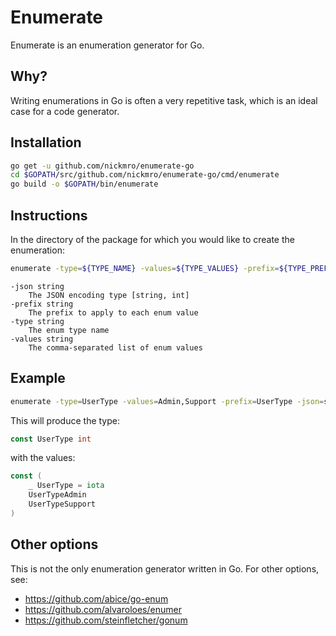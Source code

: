 # Enumerate

Enumerate is an enumeration generator for Go.

## Why?

Writing enumerations in Go is often a very repetitive task, which is an ideal case for a code generator.

## Installation

```bash
go get -u github.com/nickmro/enumerate-go
cd $GOPATH/src/github.com/nickmro/enumerate-go/cmd/enumerate
go build -o $GOPATH/bin/enumerate
```

## Instructions

In the directory of the package for which you would like to create the enumeration:

```bash
enumerate -type=${TYPE_NAME} -values=${TYPE_VALUES} -prefix=${TYPE_PREFIX} -json=${JSON_ENCODING}
```

```
-json string
    The JSON encoding type [string, int]
-prefix string
    The prefix to apply to each enum value
-type string
    The enum type name
-values string
    The comma-separated list of enum values
```

## Example

```bash
enumerate -type=UserType -values=Admin,Support -prefix=UserType -json=string
```

This will produce the type:
```go
const UserType int
```

with the values:
```go
const (
    _ UserType = iota
    UserTypeAdmin
    UserTypeSupport
)
```

## Other options

This is not the only enumeration generator written in Go. For other options, see:

- https://github.com/abice/go-enum
- https://github.com/alvaroloes/enumer
- https://github.com/steinfletcher/gonum
